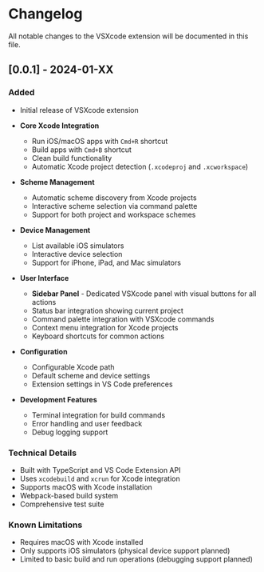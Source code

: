 # Changelog

All notable changes to the VSXcode extension will be documented in this file.

## [0.0.1] - 2024-01-XX

### Added
- Initial release of VSXcode extension
- **Core Xcode Integration**
  - Run iOS/macOS apps with `Cmd+R` shortcut
  - Build apps with `Cmd+B` shortcut
  - Clean build functionality
  - Automatic Xcode project detection (`.xcodeproj` and `.xcworkspace`)

- **Scheme Management**
  - Automatic scheme discovery from Xcode projects
  - Interactive scheme selection via command palette
  - Support for both project and workspace schemes

- **Device Management**
  - List available iOS simulators
  - Interactive device selection
  - Support for iPhone, iPad, and Mac simulators

- **User Interface**
  - **Sidebar Panel** - Dedicated VSXcode panel with visual buttons for all actions
  - Status bar integration showing current project
  - Command palette integration with VSXcode commands
  - Context menu integration for Xcode projects
  - Keyboard shortcuts for common actions

- **Configuration**
  - Configurable Xcode path
  - Default scheme and device settings
  - Extension settings in VS Code preferences

- **Development Features**
  - Terminal integration for build commands
  - Error handling and user feedback
  - Debug logging support

### Technical Details
- Built with TypeScript and VS Code Extension API
- Uses `xcodebuild` and `xcrun` for Xcode integration
- Supports macOS with Xcode installation
- Webpack-based build system
- Comprehensive test suite

### Known Limitations
- Requires macOS with Xcode installed
- Only supports iOS simulators (physical device support planned)
- Limited to basic build and run operations (debugging support planned)